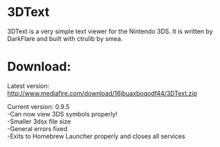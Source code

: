 # 3DText
3DText is a very simple text viewer for the Nintendo 3DS. It is written by DarkFlare and built with ctrulib by smea.

# Download:
Latest version: http://www.mediafire.com/download/16jbuaxboqodf44/3DText.zip

Current version: 0.9.5<br>
-Can now view 3DS symbols properly!<br>
-Smaller 3dsx file size<br>
-General errors fixed<br>
-Exits to Homebrew Launcher properly and closes all services<br>
